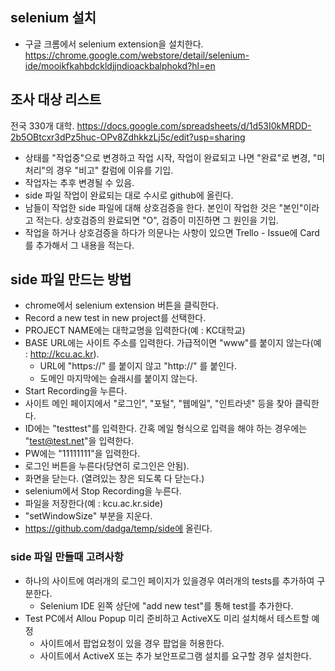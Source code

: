 ## selenium 설치

* 구글 크롬에서 selenium extension을 설치한다. https://chrome.google.com/webstore/detail/selenium-ide/mooikfkahbdckldjjndioackbalphokd?hl=en

## 조사 대상 리스트
전국 330개 대학. 
https://docs.google.com/spreadsheets/d/1d53I0kMRDD-2b5OBtcxr3dPz5huc-OPv8ZdhkkzLj5c/edit?usp=sharing

* 상태를 "작업중"으로 변경하고 작업 시작, 작업이 완료되고 나면 "완료"로 변경, "미처리"의 경우 "비고" 칼럼에 이유를 기입.
* 작업자는 추후 변경될 수 있음.
* side 파일 작업이 완료되는 대로 수시로 github에 올린다.
* 남들이 작업한 side 파일에 대해 상호검증을 한다. 본인이 작업한 것은 "본인"이라고 적는다. 상호검증의 완료되면 "O", 검증이 미진하면 그 원인을 기입.
* 작업을 하거나 상호검증을 하다가 의문나는 사항이 있으면 Trello - Issue에 Card를 추가해서 그 내용을 적는다.

## side 파일 만드는 방법

* chrome에서 selenium extension 버튼을 클릭한다.
* Record a new test in new project를 선택한다.
* PROJECT NAME에는 대학교명을 입력한다(예 : KC대학교)
* BASE URL에는 사이트 주소를 입력한다. 가급적이면 "www"를 붙이지 않는다(예 : http://kcu.ac.kr).
  * URL에 "https://" 를 붙이지 않고 "http://" 를 붙인다.
  * 도메인 마지막에는 슬래시를 붙이지 않는다.
* Start Recording을 누른다.
* 사이트 메인 페이지에서 "로그인", "포털", "웹메일", "인트라넷" 등을 찾아 클릭한다.
* ID에는 "testtest"를 입력한다. 간혹 메일 형식으로 입력을 해야 하는 경우에는 "test@test.net"을 입력한다.
* PW에는 "11111111"을 입력한다.
* 로그인 버튼을 누른다(당연히 로그인은 안됨).
* 화면을 닫는다. (열려있는 창은 되도록 다 닫는다.)
* selenium에서 Stop Recording을 누른다.
* 파일을 저장한다(예 : kcu.ac.kr.side)
* "setWindowSize" 부분을 지운다.
* https://github.com/dadga/temp/side에 올린다.

### side 파일 만들때 고려사항
* 하나의 사이트에 여러개의 로그인 페이지가 있을경우 여러개의 tests를 추가하여 구분한다.
  * Selenium IDE 왼쪽 상단에 "add new test"를 통해 test를 추가한다.
* Test PC에서 Allou Popup 미리 준비하고 ActiveX도 미리 설치해서 테스트할 예정
  * 사이트에서 팝업요청이 있을 경우 팝업을 허용한다.
  * 사이트에서 ActiveX 또는 추가 보안프로그램 설치를 요구할 경우 설치한다.

